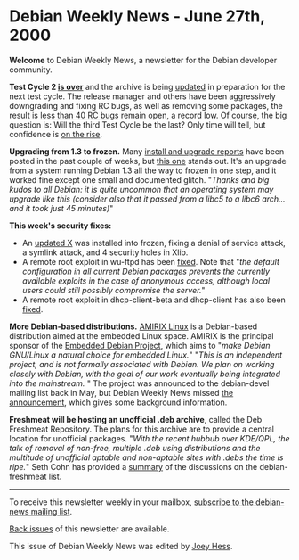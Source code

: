 
Debian Weekly News - June 27th, 2000
====================================



**Welcome** to Debian Weekly News, a newsletter for the Debian developer
community.




**Test Cycle 2
[is
over](https://lists.debian.org/debian-release-0006/msg00048.html)** and the archive is being
[updated](https://lists.debian.org/debian-devel-announce-0006/msg00012.html) in preparation for the next test cycle. The release manager and
others have been aggressively downgrading and fixing RC bugs, as well
as removing some packages, the result is
[less than 40 RC bugs](http://master.debian.org/~wakkerma/bugs/)
remain open, a record low. Of course, the big question is: Will the third
Test Cycle be the last? Only time will tell, but confidence is
[on the
rise](https://lists.debian.org/debian-devel-0006/msg01941.html).




**Upgrading from 1.3 to frozen.**
Many [install and upgrade reports](https://lists.debian.org/debian-testing-0006/threads.html) have been posted in the past couple of
weeks, but
[this
one](https://lists.debian.org/debian-devel-0006/msg01830.html) stands out. It's an upgrade from a system running Debian 1.3 all the
way to frozen in one step, and it worked fine except one small and
documented glitch.
"*Thanks and big kudos to all Debian: it is quite uncommon that an operating
system may upgrade like this (consider also that it passed from a libc5 to a
libc6 arch... and it took just 45 minutes)*"




**This week's security fixes:**



* An
[updated X](https://lists.debian.org/debian-devel-changes-0006/msg01023.html) was installed into frozen, fixing a denial of service attack, a
symlink attack, and 4 security holes in Xlib.
* A remote root exploit in wu-ftpd has been
[fixed](https://www.debian.org/security/2000/20000623). Note that
"*the default configuration in all current Debian packages prevents the
currently available exploits in the case of anonymous access, although local
users could still possibly compromise the server.*"
* A remote root exploit in dhcp-client-beta and dhcp-client has also been
[fixed](https://www.debian.org/security/2000/20000628).



**More Debian-based distributions.**
[AMIRIX Linux](http://www.amirixlinux.com/) is a Debian-based
distribution aimed at the embedded Linux space. AMIRIX is the principal
sponsor of the [Embedded Debian Project](http://www.emdebian.org/),
which aims to "*make Debian GNU/Linux a natural choice for
embedded Linux.*" "*This is an independent project, and is not
formally associated with Debian. We plan on working closely with Debian, with
the goal of our work eventually being integrated into the mainstream.* "
The project was announced to the debian-devel mailing list back in May, but
Debian Weekly News missed
[the
announcement](https://lists.debian.org/debian-devel-0005/msg00294.html), which gives some background information.




**Freshmeat will be hosting an unofficial .deb archive**, called the Deb
Freshmeat Repository. The plans for this archive are to provide a
central location for unofficial packages. "*With the recent hubbub over
KDE/QPL, the talk of removal of non-free, multiple .deb using distributions
and the multitude of unofficial aptable and non-aptable sites with .debs
the time is ripe.*" Seth Cohn has provided a [summary](https://www.debian.org/News/weekly/2000/20/mail#mail1)
of the discussions on the debian-freshmeat list.





---



 To receive this newsletter weekly in your mailbox, [subscribe to the debian-news mailing list](https://lists.debian.org/debian-news/).



[Back issues](https://www.debian.org/News/weekly/) of this newsletter are available.



This issue of Debian Weekly News was edited by [Joey Hess](mailto:dwn@debian.org).




